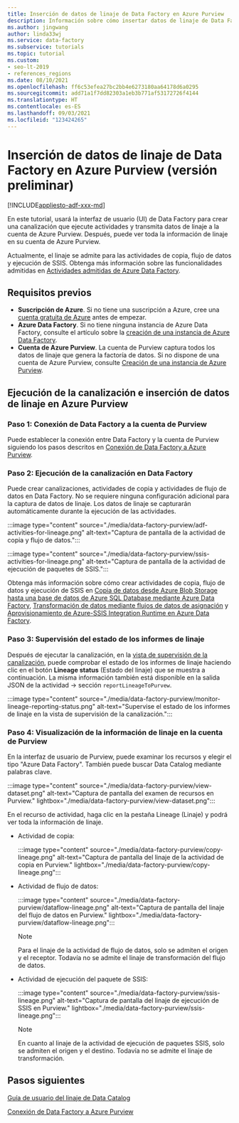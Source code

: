 ```yaml
---
title: Inserción de datos de linaje de Data Factory en Azure Purview
description: Información sobre cómo insertar datos de linaje de Data Factory en Azure Purview
ms.author: jingwang
author: linda33wj
ms.service: data-factory
ms.subservice: tutorials
ms.topic: tutorial
ms.custom:
- seo-lt-2019
- references_regions
ms.date: 08/10/2021
ms.openlocfilehash: ff6c53efea27bc2bb4e6273180aa64178d6a0295
ms.sourcegitcommit: add71a1f7dd82303a1eb3b771af53172726f4144
ms.translationtype: HT
ms.contentlocale: es-ES
ms.lasthandoff: 09/03/2021
ms.locfileid: "123424265"
---
```

# <a name="push-data-factory-lineage-data-to-azure-purview-preview"></a>Inserción de datos de linaje de Data Factory en Azure Purview (versión preliminar)

[!INCLUDE[appliesto-adf-xxx-md](includes/appliesto-adf-xxx-md.md)]

En este tutorial, usará la interfaz de usuario (UI) de Data Factory para crear una canalización que ejecute actividades y transmita datos de linaje a la cuenta de Azure Purview. Después, puede ver toda la información de linaje en su cuenta de Azure Purview. 

Actualmente, el linaje se admite para las actividades de copia, flujo de datos y ejecución de SSIS. Obtenga más información sobre las funcionalidades admitidas en [Actividades admitidas de Azure Data Factory](../purview/how-to-link-azure-data-factory.md#supported-azure-data-factory-activities).

## <a name="prerequisites"></a>Requisitos previos

* **Suscripción de Azure**. Si no tiene una suscripción a Azure, cree una [cuenta gratuita de Azure](https://azure.microsoft.com/free/) antes de empezar.
* **Azure Data Factory**. Si no tiene ninguna instancia de Azure Data Factory, consulte el artículo sobre la [creación de una instancia de Azure Data Factory](./quickstart-create-data-factory-portal.md).
* **Cuenta de Azure Purview**. La cuenta de Purview captura todos los datos de linaje que genera la factoría de datos. Si no dispone de una cuenta de Azure Purview, consulte [Creación de una instancia de Azure Purview](../purview/create-catalog-portal.md).

## <a name="run-pipeline-and-push-lineage-data-to-azure-purview"></a>Ejecución de la canalización e inserción de datos de linaje en Azure Purview

### <a name="step-1-connect-data-factory-to-your-purview-account"></a>Paso 1: Conexión de Data Factory a la cuenta de Purview

Puede establecer la conexión entre Data Factory y la cuenta de Purview siguiendo los pasos descritos en [Conexión de Data Factory a Azure Purview](connect-data-factory-to-azure-purview.md).

### <a name="step-2-run-pipeline-in-data-factory"></a>Paso 2: Ejecución de la canalización en Data Factory

Puede crear canalizaciones, actividades de copia y actividades de flujo de datos en Data Factory. No se requiere ninguna configuración adicional para la captura de datos de linaje. Los datos de linaje se capturarán automáticamente durante la ejecución de las actividades.

:::image type="content" source="./media/data-factory-purview/adf-activities-for-lineage.png" alt-text="Captura de pantalla de la actividad de copia y flujo de datos.":::

:::image type="content" source="./media/data-factory-purview/ssis-activities-for-lineage.png" alt-text="Captura de pantalla de la actividad de ejecución de paquetes de SSIS.":::

Obtenga más información sobre cómo crear actividades de copia, flujo de datos y ejecución de SSIS en [Copia de datos desde Azure Blob Storage hasta una base de datos de Azure SQL Database mediante Azure Data Factory](./tutorial-copy-data-portal.md), [Transformación de datos mediante flujos de datos de asignación](./tutorial-data-flow.md) y [Aprovisionamiento de Azure-SSIS Integration Runtime en Azure Data Factory](./tutorial-deploy-ssis-packages-azure.md).

### <a name="step-3-monitor-lineage-reporting-status"></a>Paso 3: Supervisión del estado de los informes de linaje

Después de ejecutar la canalización, en la [vista de supervisión de la canalización](monitor-visually.md#monitor-pipeline-runs), puede comprobar el estado de los informes de linaje haciendo clic en el botón **Lineage status** (Estado del linaje) que se muestra a continuación. La misma información también está disponible en la salida JSON de la actividad -> sección `reportLineageToPurvew`.

:::image type="content" source="./media/data-factory-purview/monitor-lineage-reporting-status.png" alt-text="Supervise el estado de los informes de linaje en la vista de supervisión de la canalización.":::

### <a name="step-4-view-lineage-information-in-your-purview-account"></a>Paso 4: Visualización de la información de linaje en la cuenta de Purview

En la interfaz de usuario de Purview, puede examinar los recursos y elegir el tipo "Azure Data Factory". También puede buscar Data Catalog mediante palabras clave.

:::image type="content" source="./media/data-factory-purview/view-dataset.png" alt-text="Captura de pantalla del examen de recursos en Purview." lightbox="./media/data-factory-purview/view-dataset.png":::

En el recurso de actividad, haga clic en la pestaña Lineage (Linaje) y podrá ver toda la información de linaje.

- Actividad de copia:

    :::image type="content" source="./media/data-factory-purview/copy-lineage.png" alt-text="Captura de pantalla del linaje de la actividad de copia en Purview." lightbox="./media/data-factory-purview/copy-lineage.png":::

- Actividad de flujo de datos:

    :::image type="content" source="./media/data-factory-purview/dataflow-lineage.png" alt-text="Captura de pantalla del linaje del flujo de datos en Purview." lightbox="./media/data-factory-purview/dataflow-lineage.png":::

    > [!NOTE] 
    > Para el linaje de la actividad de flujo de datos, solo se admiten el origen y el receptor. Todavía no se admite el linaje de transformación del flujo de datos.

- Actividad de ejecución del paquete de SSIS:

    :::image type="content" source="./media/data-factory-purview/ssis-lineage.png" alt-text="Captura de pantalla del linaje de ejecución de SSIS en Purview." lightbox="./media/data-factory-purview/ssis-lineage.png":::

    > [!NOTE] 
    > En cuanto al linaje de la actividad de ejecución de paquetes SSIS, solo se admiten el origen y el destino. Todavía no se admite el linaje de transformación.

## <a name="next-steps"></a>Pasos siguientes

[Guía de usuario del linaje de Data Catalog](../purview/catalog-lineage-user-guide.md)

[Conexión de Data Factory a Azure Purview](connect-data-factory-to-azure-purview.md)
